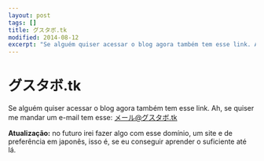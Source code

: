 ```yaml
---
layout: post
tags: []
title: グスタボ.tk
modified: 2014-08-12
excerpt: "Se alguém quiser acessar o blog agora também tem esse link. Ah, se quiser me mandar um e-mail tem esse: メール@グスタボ.tk"
---
```


グスタボ.tk
=======

Se alguém quiser acessar o blog agora também tem esse link. Ah, se
quiser me mandar um e-mail tem esse: メール@グスタボ.tk

**Atualização:** no futuro irei fazer algo com esse domínio, um site e
de preferência em japonês, isso é, se eu conseguir aprender o suficiente
até lá.

